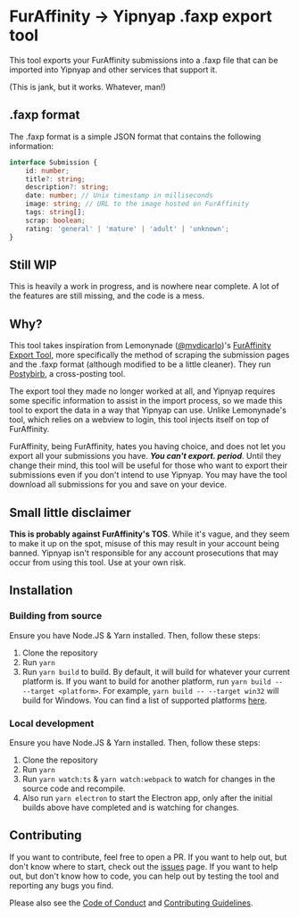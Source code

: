 # FurAffinity -> Yipnyap .faxp export tool
This tool exports your FurAffinity submissions into a .faxp file that can be imported into Yipnyap and
other services that support it.

(This is jank, but it works. Whatever, man!)

## .faxp format
The .faxp format is a simple JSON format that contains the following information:
```ts
interface Submission {
    id: number;
    title?: string;
    description?: string;
    date: number; // Unix timestamp in milliseconds
    image: string; // URL to the image hosted on FurAffinity
    tags: string[];
    scrap: boolean;
    rating: 'general' | 'mature' | 'adult' | 'unknown';
}
```

## Still WIP
This is heavily a work in progress, and is nowhere near complete. A lot of the features are still missing, and
the code is a mess.

## Why?
This tool takes inspiration from Lemonynade ([@mvdicarlo](https://github.com/mvdicarlo))'s [FurAffinity Export
Tool](https://github.com/mvdicarlo/furaffinity-export), more specifically the method of scraping the submission
pages and the .faxp format (although modified to be a little cleaner). They run [Postybirb](https://www.postybirb.com/),
a cross-posting tool.

The export tool they made no longer worked at all, and Yipnyap requires some specific information to assist in the
import process, so we made this tool to export the data in a way that Yipnyap can use. Unlike Lemonynade's tool,
which relies on a webview to login, this tool injects itself on top of FurAffinity.

FurAffinity, being FurAffinity, hates you having choice, and does not let you export all your submissions you have.
***You can't export. period***. Until they change their mind, this tool will be useful for those who want to export their
submissions even if you don't intend to use Yipnyap. You may have the tool download all submissions for you and save
on your device.

## Small little disclaimer
**This is probably against FurAffinity's TOS**. While it's vague, and they seem to make it up on the spot, misuse of this
may result in your account being banned. Yipnyap isn't responsible for any account prosecutions that may occur from
using this tool. Use at your own risk.

## Installation
### Building from source
Ensure you have Node.JS & Yarn installed. Then, follow these steps:
1. Clone the repository
2. Run `yarn`
3. Run `yarn build` to build. By default, it will build for whatever your current platform is. If you want to build for
   another platform, run `yarn build -- --target <platform>`. For example, `yarn build -- --target win32` will build for
   Windows. You can find a list of supported platforms [here](https://www.electron.build/configuration/configuration#BuildOptions-target).

### Local development
Ensure you have Node.JS & Yarn installed. Then, follow these steps:
1. Clone the repository
2. Run `yarn`
3. Run `yarn watch:ts` & `yarn watch:webpack` to watch for changes in the source code and recompile.
4. Also run `yarn electron` to start the Electron app, only after the initial builds above have completed and is watching
   for changes.

## Contributing
If you want to contribute, feel free to open a PR. If you want to help out, but don't know where to start, check out
the [issues](/issues) page. If you want to help out, but don't know how to code, you can help out by testing the tool
and reporting any bugs you find.

Please also see the [Code of Conduct](/CODE_OF_CONDUCT.md) and [Contributing Guidelines](/CONTRIBUTING.md).
